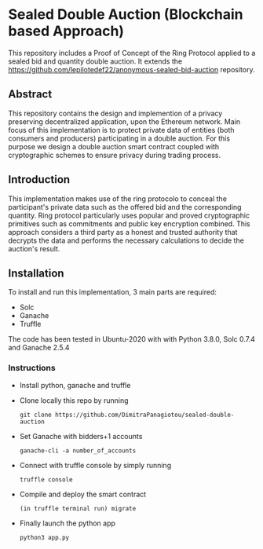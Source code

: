 # Sealed Double Auction (Blockchain based Approach)

This repository includes a Proof of Concept of the Ring Protocol applied to a sealed bid and quantity double auction. It extends the https://github.com/lepilotedef22/anonymous-sealed-bid-auction
repository.

## Abstract
This repository contains the design and implemention of a privacy preserving decentralized application, upon the Ethereum network.
Main focus of this implementation is to protect private data of entities (both consumers and producers) participating in a double auction.
For this purpose we design a double auction smart contract coupled with cryptographic schemes to ensure privacy during trading process. 

## Introduction
This implementation makes use of the ring protocolo to conceal the participant's private data such as the offered bid and the corresponding quantity. Ring protocol particularly
uses popular and proved cryptographic primitives such as commitments and public key encryption combined. This approach considers a third party as a honest and trusted authority
that decrypts the data and performs the necessary calculations to decide the auction's result. 

## Installation
To install and run this implementation, 3 main parts are required:
  - Solc
  - Ganache
  - Truffle
  
 The code has been tested in Ubuntu-2020 with with Python 3.8.0, Solc 0.7.4 and Ganache 2.5.4
 
 ### Instructions
  - Install python, ganache and truffle
  - Clone locally this repo by running 
      
      ```
      git clone https://github.com/DimitraPanagiotou/sealed-double-auction
      ```
  - Set Ganache with bidders+1 accounts
      
      ```
      ganache-cli -a number_of_accounts
      ```
  - Connect with truffle console by simply running
      
      ```
      truffle console 
      ```
  - Compile and deploy the smart contract
  
      ``` 
      (in truffle terminal run) migrate
      ```
  - Finally launch the python app 
  
      ```
      python3 app.py
      ```
  
